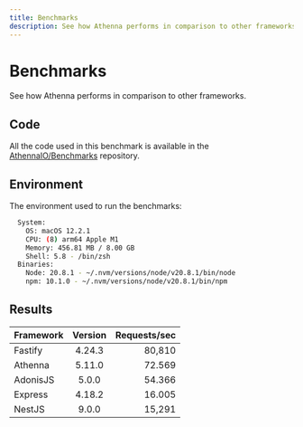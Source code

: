 ```yaml
---
title: Benchmarks
description: See how Athenna performs in comparison to other frameworks.
---
```


# Benchmarks

See how Athenna performs in comparison to other frameworks.

## Code

All the code used in this benchmark is available in the
[AthennaIO/Benchmarks](https://github.com/AthennaIO/Benchmarks) repository.

## Environment

The environment used to run the benchmarks:

```bash title="npx envinfo --system --binaries"
  System:
    OS: macOS 12.2.1
    CPU: (8) arm64 Apple M1
    Memory: 456.81 MB / 8.00 GB
    Shell: 5.8 - /bin/zsh
  Binaries:
    Node: 20.8.1 - ~/.nvm/versions/node/v20.8.1/bin/node
    npm: 10.1.0 - ~/.nvm/versions/node/v20.8.1/bin/npm
```

## Results

| Framework | Version | Requests/sec |
|:----------|:-------:|-------------:|
| Fastify   |  4.24.3 |       80,810 |
| Athenna   |  5.11.0 |       72.569 |
| AdonisJS  |   5.0.0 |       54.366 |
| Express   |  4.18.2 |       16.005 |
| NestJS    |   9.0.0 |       15,291 |
